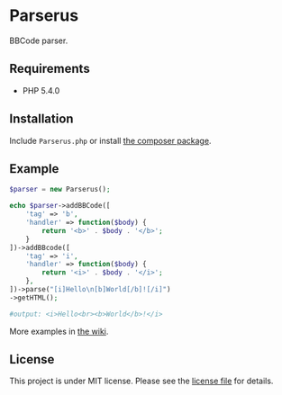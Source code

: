 # Parserus

BBCode parser.

## Requirements

* PHP 5.4.0

## Installation

Include `Parserus.php` or install [the composer package](https://packagist.org/packages/MioVisman/Parserus).

## Example

``` php
$parser = new Parserus();

echo $parser->addBBCode([
    'tag' => 'b',
    'handler' => function($body) {
        return '<b>' . $body . '</b>';
    }
])->addBBcode([
    'tag' => 'i',
    'handler' => function($body) {
        return '<i>' . $body . '</i>';
    },
])->parse("[i]Hello\n[b]World[/b]![/i]")
->getHTML();

#output: <i>Hello<br><b>World</b>!</i>
```

More examples in [the wiki](https://github.com/MioVisman/Parserus/wiki).

## License

This project is under MIT license. Please see the [license file](LICENSE) for details.
